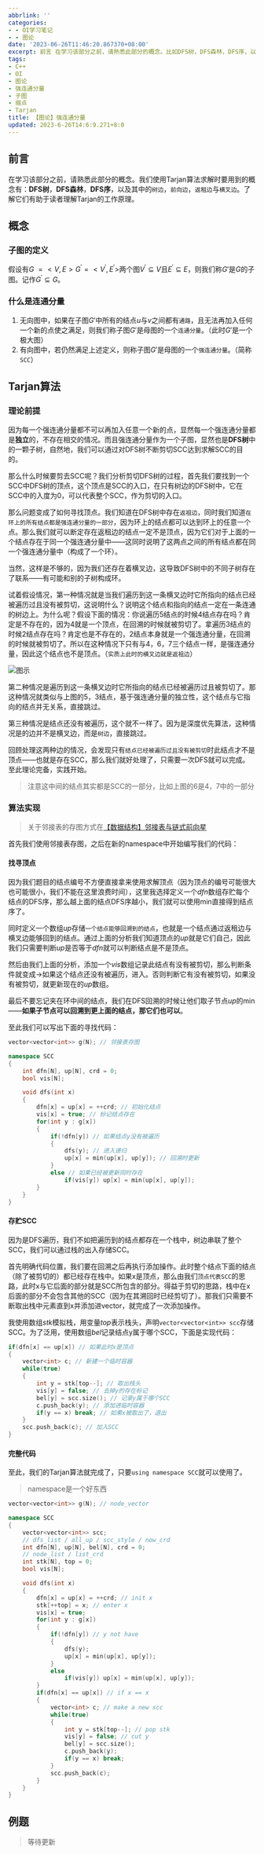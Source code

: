 ```yaml
---
abbrlink: ''
categories:
- - OI学习笔记
- - 图论
date: '2023-06-26T11:46:20.867370+08:00'
excerpt: 前言 在学习该部分之前，请熟悉此部分的概念。比如DFS树，DFS森林，DFS序，以及其中的树边，前向边，返租边与横叉边 概念 子图的定义 假设有G\:=&lt;V,E&gt;G^\prime=&lt;V^\prime,E^\prime&gt;两个图V^\prime\subseteq V且E^\prime\subseteq E，则我们称G'是G的子图。记作G^\prime\s...
tags:
- C++
- OI
- 图论
- 强连通分量
- 子图
- 缩点
- Tarjan
title: 【图论】强连通分量
updated: 2023-6-26T14:6:9.271+8:0
---
```

## 前言

在学习该部分之前，请熟悉此部分的概念。我们使用Tarjan算法求解时要用到的概念有：**DFS树**，**DFS森林**，**DFS序**，以及其中的`树边`，`前向边`，`返租边`与`横叉边`。了解它们有助于读者理解Tarjan的工作原理。

## 概念

### 子图的定义

假设有$G\:=<V,E>G^{\prime}=<V^{\prime},E^{\prime}>$两个图$V^{\prime}\subseteq V$且$E^{\prime}\subseteq E$，则我们称$G'$是$G$的子图。记作$G^{\prime}\subseteq G$。

### 什么是连通分量

1. 无向图中，如果在子图$G'$中所有的结点$u$与$v$之间都有`通路`，且无法再加入任何一个新的点使之满足，则我们称子图$G'$是母图的一个`连通分量`。（此时$G'$是一个极大图）
2. 有向图中，若仍然满足上述定义，则称子图$G'$是母图的一个`强连通分量`。（简称`SCC`）

## Tarjan算法

### 理论前提

因为每一个强连通分量都不可以再加入任意一个新的点，显然每一个强连通分量都是**独立**的，不存在相交的情况。而且强连通分量作为一个子图，显然也是**DFS树**中的一颗子树，自然地，我们可以通过对DFS树不断剪切SCC达到求解SCC的目的。

那么什么时候要剪去SCC呢？我们分析剪切DFS树的过程，首先我们要找到一个SCC中DFS树的顶点，这个顶点是SCC的入口，在只有树边的DFS树中，它在SCC中的入度为0，可以代表整个SCC，作为剪切的入口。

那么问题变成了如何寻找顶点。我们知道在DFS树中存在`返祖边`，同时我们知道`在环上的所有结点都是强连通分量的一部分`，因为环上的结点都可以达到环上的任意一个点。那么我们就可以断定存在返租边的结点一定不是顶点，因为它们对于上面的一个结点存在于同一个强连通分量中——这同时说明了这两点之间的所有结点都在同一个强连通分量中（构成了一个环）。

当然，这样是不够的，因为我们还存在着横叉边，这导致DFS树中的不同子树存在了联系——有可能和别的子树构成环。

试着假设情况，第一种情况就是当我们遍历到这一条横叉边时它所指向的结点已经被遍历过且没有被剪切，这说明什么？说明这个结点和指向的结点一定在一条连通的树边上。为什么呢？假设下面的情况：你说遍历5结点的时候4结点存在吗？肯定是不存在的，因为4就是一个顶点，在回溯的时候就被剪切了。拿遍历3结点的时候2结点存在吗？肯定也是不存在的，2结点本身就是一个强连通分量，在回溯的时候就被剪切了。所以在这种情况下只有与4，6，7三个结点一样，是强连通分量，因此这个结点也不是顶点。（`实质上此时的横叉边就是返祖边`）

![图示](https://img1.imgtp.com/2023/06/26/DGf57TS1.png)

第二种情况是遍历到这一条横叉边时它所指向的结点已经被遍历过且被剪切了。那这种情况就类似与上图的5，3结点，基于强连通分量的独立性，这个结点与它指向的结点并无关系，直接跳过。

第三种情况是结点还没有被遍历，这个就不一样了。因为是深度优先算法，这种情况是的边并不是横叉边，而是`树边`，直接跳过。

回顾处理这两种边的情况，会发现只有`结点已经被遍历过且没有被剪切`时此结点才不是顶点——也就是存在SCC，那么我们就好处理了，只需要一次DFS就可以完成。至此理论完备，实践开始。

> 注意这中间的结点其实都是SCC的一部分，比如上图的6是4，7中的一部分

### 算法实现

> 关于邻接表的存图方式在[【数据结构】邻接表与链式前向星](https://www.saroprock.com/post/e245b9b5.html)

首先我们使用邻接表存图，之后在新的namespace中开始编写我们的代码：

#### 找寻顶点

因为我们题目的结点编号不方便直接拿来使用求解顶点（因为顶点的编号可能很大也可能很小，我们不能在这里浪费时间），这里我选择定义一个$dfn$数组存贮每个结点的DFS序，那么越上面的结点DFS序越小，我们就可以使用min直接得到结点序了。

同时定义一个数组$up$存储`一个结点能够回溯到的结点`，也就是一个结点通过返租边与横叉边能够回到的结点。通过上面的分析我们知道顶点的$up$就是它们自己，因此我们只需要判断$up$是否等于$dfn$就可以判断结点是不是顶点。

然后由我们上面的分析，添加一个$vis$数组记录此结点有没有被剪切，那么判断条件就变成->如果这个结点还没有被遍历，进入。否则判断它有没有被剪切，如果没有被剪切，就更新现在的$up$数组。

最后不要忘记夹在环中间的结点，我们在DFS回溯的时候让他们取子节点$up$的min——**如果子节点可以回溯到更上面的结点，那它们也可以**。

至此我们可以写出下面的寻找代码：

```C++
vector<vector<int>> g(N); // 邻接表存图

namespace SCC
{
    int dfn[N], up[N], crd = 0;
    bool vis[N];

    void dfs(int x)
    {
        dfn[x] = up[x] = ++crd; // 初始化结点
        vis[x] = true; // 标记结点存在
        for(int y : g[x])
        {
            if(!dfn[y]) // 如果结点y没有被遍历
            {
                dfs(y); // 进入递归
                up[x] = min(up[x], up[y]); // 回溯时更新
            }
            else // 如果已经被更新同时存在
                if(vis[y]) up[x] = min(up[x], up[y]);
        }
    }
}
```

#### 存贮SCC

因为是DFS遍历，我们不如把遍历到的结点都存在一个栈中，树边串联了整个SCC，我们可以通过栈的出入存储SCC。

首先明确代码位置，我们要在回溯之后再执行添加操作。此时整个结点下面的结点（除了被剪切的）都已经存在栈中。如果x是顶点，那么由我们`顶点代表SCC`的思路，此时x与它后面的部分就是SCC所包含的部分。得益于剪切的思路，栈中在x后面的部分不会包含其他的SCC（因为在其溯回时已经剪切了）。那我们只需要不断取出栈中元素直到x并添加进vector，就完成了一次添加操作。

我使用数组$stk$模拟栈，用变量$top$表示栈头，声明`vector<vector<int>> scc`存储SCC。为了泛用，使用数组$bel$记录结点y属于哪个SCC，下面是实现代码：

```C++
if(dfn[x] == up[x]) // 如果此时x是顶点
{
    vector<int> c; // 新建一个临时容器
    while(true)
    {
        int y = stk[top--]; // 取出栈头
        vis[y] = false; // 去掉y的存在标记
        bel[y] = scc.size(); // 记录y属于哪个SCC
        c.push_back(y); // 添加进临时容器
        if(y == x) break; // 如果x被取出了，退出
    }
    scc.push_back(c); // 加入SCC
}
```

#### 完整代码

至此，我们的Tarjan算法就完成了，只要`using namespace SCC`就可以使用了。

> namespace是一个好东西

```C++
vector<vector<int>> g(N); // node_vector

namespace SCC
{
    vector<vector<int>> scc;
    // dfs_list / all_up / scc_style / now_crd
    int dfn[N], up[N], bel[N], crd = 0;
    // node_list / list_crd
    int stk[N], top = 0;
    bool vis[N];

    void dfs(int x)
    {
        dfn[x] = up[x] = ++crd; // init x
        stk[++top] = x; // enter x
        vis[x] = true;
        for(int y : g[x])
        {
            if(!dfn[y]) // y not have
            {
                dfs(y);
                up[x] = min(up[x], up[y]);
            }
            else
                if(vis[y]) up[x] = min(up[x], up[y]);
        }
        if(dfn[x] == up[x]) // if x == x
        {
            vector<int> c; // make a new scc
            while(true)
            {
                int y = stk[top--]; // pop stk
                vis[y] = false; // cut y
                bel[y] = scc.size();
                c.push_back(y);
                if(y == x) break;
            }
            scc.push_back(c);
        }
    }
}
```

## 例题

> 等待更新
